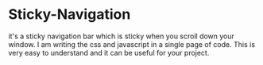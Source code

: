 # Sticky-Navigation
it's a sticky navigation bar which is sticky when you scroll down your window.
I am writing the css and javascript in a single page of code.
This is very easy to understand and it can be useful for your project.
